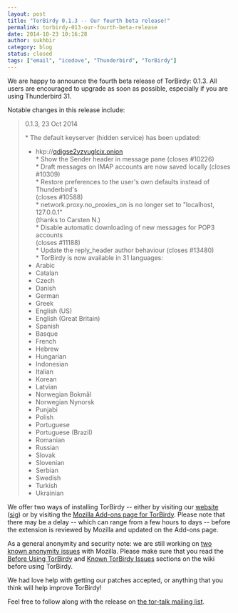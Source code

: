 ```yaml
---
layout: post
title: "TorBirdy 0.1.3 -- Our fourth beta release!"
permalink: torbirdy-013-our-fourth-beta-release
date: 2014-10-23 10:16:28
author: sukhbir
category: blog
status: closed
tags: ["email", "icedove", "Thunderbird", "TorBirdy"]
---
```


We are happy to announce the fourth beta release of TorBirdy: 0.1.3. All users are encouraged to upgrade as soon as possible, especially if you are using Thunderbird 31.

Notable changes in this release include:

> 0.1.3, 23 Oct 2014
>
> \* The default keyserver (hidden service) has been updated:  
>  - hkp://[qdigse2yzvuglcix.onion](http://qdigse2yzvuglcix.onion)  
>  \* Show the Sender header in message pane (closes \#10226)  
>  \* Draft messages on IMAP accounts are now saved locally (closes \#10309)  
>  \* Restore preferences to the user's own defaults instead of Thunderbird's  
>  (closes \#10588)  
>  \* network.proxy.no\_proxies\_on is no longer set to "localhost, 127.0.0.1"  
>  (thanks to Carsten N.)  
>  \* Disable automatic downloading of new messages for POP3 accounts  
>  (closes \#11188)  
>  \* Update the reply\_header author behaviour (closes \#13480)  
>  \* TorBirdy is now available in 31 languages:  
>  - Arabic  
>  - Catalan  
>  - Czech  
>  - Danish  
>  - German  
>  - Greek  
>  - English (US)  
>  - English (Great Britain)  
>  - Spanish  
>  - Basque  
>  - French  
>  - Hebrew  
>  - Hungarian  
>  - Indonesian  
>  - Italian  
>  - Korean  
>  - Latvian  
>  - Norwegian Bokmål  
>  - Norwegian Nynorsk  
>  - Punjabi  
>  - Polish  
>  - Portuguese  
>  - Portuguese (Brazil)  
>  - Romanian  
>  - Russian  
>  - Slovak  
>  - Slovenian  
>  - Serbian  
>  - Swedish  
>  - Turkish  
>  - Ukrainian

We offer two ways of installing TorBirdy -- either by visiting our [website](https://dist.torproject.org/torbirdy/torbirdy-0.1.3.xpi) ([sig](https://dist.torproject.org/torbirdy/torbirdy-0.1.3.xpi.asc)) or by visiting the [Mozilla Add-ons page for TorBirdy](https://addons.mozilla.org/en-us/thunderbird/addon/torbirdy/). Please note that there may be a delay -- which can range from a few hours to days -- before the extension is reviewed by Mozilla and updated on the Add-ons page.

As a general anonymity and security note: we are still working on [two known anonymity issues](https://trac.torproject.org/projects/tor/wiki/torbirdy#InfoLeaks) with Mozilla. Please make sure that you read the [Before Using TorBirdy](https://trac.torproject.org/projects/tor/wiki/torbirdy#BeforeusingTorBirdy) and [Known TorBirdy Issues](https://trac.torproject.org/projects/tor/wiki/torbirdy#KnownTorBirdyIssues) sections on the wiki before using TorBirdy.

We had love help with getting our patches accepted, or anything that you think will help improve TorBirdy!

Feel free to follow along with the release on [the tor-talk mailing list](https://lists.torproject.org/pipermail/tor-talk/2014-October/035326.html).
